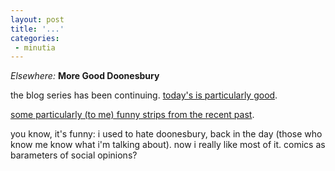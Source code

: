 ```yaml
---
layout: post
title: '...'
categories:
 - minutia
---
```


<i>Elsewhere:</i> <b>More Good Doonesbury</b>

the blog series has been continuing. <a href="http://www.doonesbury.com/strip/dailydose/index.cfm">today's is particularly good</a>.

<a href="http://www.earthonempty.com/">some particularly (to me) funny strips from the recent past</a>.

you know, it's funny: i used to hate doonesbury, back in the day (those who know me know what i'm talking about). now i really like most of it. comics as barameters of social opinions?

